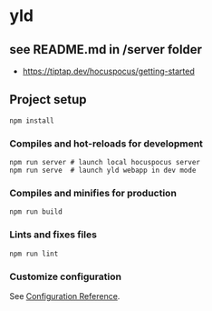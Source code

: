 # yld

## see README.md in /server folder
- https://tiptap.dev/hocuspocus/getting-started

## Project setup
```
npm install
```

### Compiles and hot-reloads for development
```
npm run server # launch local hocuspocus server
npm run serve  # launch yld webapp in dev mode
```

### Compiles and minifies for production
```
npm run build
```

### Lints and fixes files
```
npm run lint
```

### Customize configuration
See [Configuration Reference](https://cli.vuejs.org/config/).
